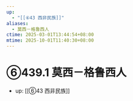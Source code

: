 ```yaml
---
up:
  - "[[⑥43 西非民族]]"
aliases:
  - 莫西－格鲁西人
ctime: 2025-03-01T13:44:54+08:00
mtime: 2025-10-01T11:40:30+08:00
---
```


# ⑥439.1 莫西－格鲁西人

- up: [[⑥43 西非民族]]
